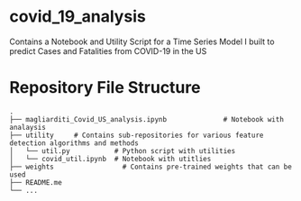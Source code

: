 # covid_19_analysis
Contains a Notebook and Utility Script for a Time Series Model I built to predict Cases and Fatalities from COVID-19 in the US

# Repository File Structure
    .
    ├── magliarditi_Covid_US_analysis.ipynb              # Notebook with analaysis
    ├── utility     # Contains sub-repositories for various feature detection algorithms and methods
    │   └── util.py           # Python script with utilities   
    │   └── covid_util.ipynb  # Notebook with utitlies
    ├── weights                 # Contains pre-trained weights that can be used   
    ├── README.me                
    └── ...
